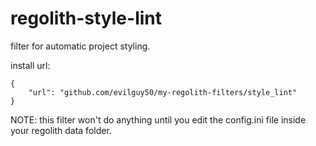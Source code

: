 # regolith-style-lint
filter for automatic project styling.

install url:

    {
        "url": "github.com/evilguy50/my-regolith-filters/style_lint"
    }

NOTE:
    this filter won't do anything until you edit the config.ini file inside your regolith data folder.